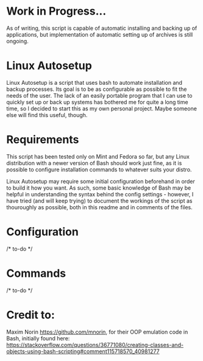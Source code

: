 # Work in Progress...
As of writing, this script is capable of automatic installing and backing up of applications, but implementation of automatic setting up of archives is still ongoing.
# Linux Autosetup
Linux Autosetup is a script that uses bash to automate installation and backup processes. Its goal is to be as configurable as possible to fit the needs of the user. The lack of an easily portable program that I can use to quickly set up or back up systems has bothered me for quite a long time time, so I decided to start this as my own personal project. Maybe someone else will find this useful, though.
# Requirements
This script has been tested only on Mint and Fedora so far, but any Linux distribution with a newer version of Bash should work just fine, as it is possible to configure installation commands to whatever suits your distro.

Linux Autosetup may require some initial configuration beforehand in order to build it how you want. As such, some basic knowledge of Bash may be helpful in understanding the syntax behind the config settings - however, I have tried (and will keep trying) to document the workings of the script as thouroughly as possible, both in this readme and in comments of the files.
# Configuration
/* to-do */
# Commands
/* to-do */
# Credit to:
Maxim Norin https://github.com/mnorin, for their OOP emulation code in Bash, initially found here: https://stackoverflow.com/questions/36771080/creating-classes-and-objects-using-bash-scripting#comment115718570_40981277
